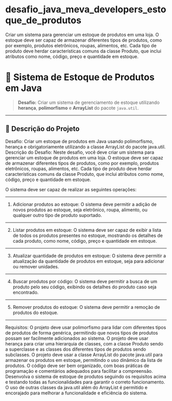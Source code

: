 # desafio_java_meva_developers_estoque_de_produtos
Criar um sistema para gerenciar um estoque de produtos em uma loja. O estoque deve ser capaz de armazenar diferentes tipos de produtos, como por exemplo, produtos eletrônicos, roupas, alimentos, etc. Cada tipo de produto deve herdar características comuns da classe Produto, que inclui atributos como nome, código, preço e quantidade em estoque.

# 🏪 Sistema de Estoque de Produtos em Java  

> **Desafio:** Criar um sistema de gerenciamento de estoque utilizando **herança**, **polimorfismo** e **ArrayList** do pacote `java.util`.

---

## 📖 Descrição do Projeto

Desafio: Criar um estoque de produtos em Java usando polimorfismo, herança e obrigatoriamente utilizando a classe ArrayList do pacote java.util. Descrição do Desafio: Neste desafio, você deve criar um sistema para gerenciar um estoque de produtos em uma loja. O estoque deve ser capaz de armazenar diferentes tipos de produtos, como por exemplo, produtos eletrônicos, roupas, alimentos, etc. Cada tipo de produto deve herdar características comuns da classe Produto, que inclui atributos como nome, código, preço e quantidade em estoque. 

O sistema deve ser capaz de realizar as seguintes operações: 

---
1) Adicionar produtos ao estoque: O sistema deve permitir a adição de novos produtos ao estoque, seja eletrônico, roupa, alimento, ou qualquer outro tipo de produto suportado. 
---
2) Listar produtos em estoque: O sistema deve ser capaz de exibir a lista de todos os produtos presentes no estoque, mostrando os detalhes de cada produto, como nome, código, preço e quantidade em estoque. 
---
3) Atualizar quantidade de produtos em estoque: O sistema deve permitir a atualização da quantidade de produtos em estoque, seja para adicionar ou remover unidades. 
---
4) Buscar produtos por código: O sistema deve permitir a busca de um produto pelo seu código, exibindo os detalhes do produto caso seja encontrado. 
---
5) Remover produtos do estoque: O sistema deve permitir a remoção de produtos do estoque. 
---
Requisitos: O projeto deve usar polimorfismo para lidar com diferentes tipos de produtos de forma genérica, permitindo que novos tipos de produtos possam ser facilmente adicionados ao sistema. 
O projeto deve usar herança para criar uma hierarquia de classes, com a classe Produto sendo a superclasse e as classes dos diferentes tipos de produtos sendo subclasses. 
O projeto deve usar a classe ArrayList do pacote java.util para armazenar os produtos em estoque, permitindo o uso dinâmico da lista de produtos. 
O código deve ser bem organizado, com boas práticas de programação e comentários adequados para facilitar a compreensão. 
Desenvolva o sistema de estoque de produtos seguindo os requisitos acima e testando todas as funcionalidades para garantir o correto funcionamento. 
O uso de outras classes da java.util além do ArrayList é permitido e encorajado para melhorar a funcionalidade e eficiência do sistema.



